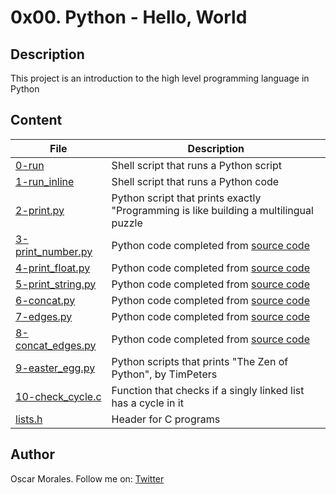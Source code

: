# 0x00. Python - Hello, World

## Description

This project is an introduction to the high level programming language in Python

## Content

| File | Description |
| --- | --- | 
| [0-run](./0-run) | Shell script that runs a Python script |
| [1-run_inline](./1-run_inline) | Shell script that runs a Python code |
| [2-print.py](./2-print.py) | Python script that prints exactly "Programming is like building a multilingual puzzle |
| [3-print_number.py](./3-print_number.py) | Python code completed from [source code](https://github.com/holbertonschool/0x00.py/blob/master/3-print_number.py) |
| [4-print_float.py](./4-print_float.py) | Python code completed from [source code](https://github.com/holbertonschool/0x00.py/blob/master/4-print_float.py) |
| [5-print_string.py](./5-print_string.py) | Python code completed from [source code](https://github.com/holbertonschool/0x00.py/blob/master/5-print_string.py) |
| [6-concat.py](./6-concat.py) | Python code completed from [source code](https://github.com/holbertonschool/0x00.py/blob/master/6-concat.py) |
| [7-edges.py](./7-edges.py) | Python code completed from [source code](https://github.com/holbertonschool/0x00.py/blob/master/7-edges.py) |
| [8-concat_edges.py](./8-concat_edges.py) | Python code completed from [source code](https://github.com/holbertonschool/0x00.py/blob/master/8-concat_edges.py) |
| [9-easter_egg.py](./9-easter_egg.py) | Python scripts that prints "The Zen of Python", by TimPeters |
| [10-check_cycle.c](./10-check_cycle.c) | Function that checks if a singly linked list has a cycle in it |
| [lists.h](./lists.h) | Header for C programs |

## Author

Oscar Morales. Follow me on: [Twitter](https://twitter.com/oi_moralest)